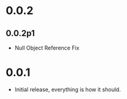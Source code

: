 # 0.0.2
## 0.0.2p1
- Null Object Reference Fix

# 0.0.1
- Initial release, everything is how it should.